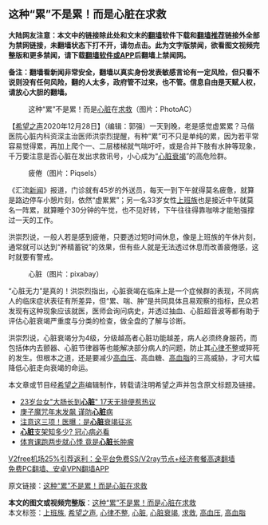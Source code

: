  <h2>这种“累”不是累！而是心脏在求救</h2> <p class="notice"><b>大陆网友注意：本文中的链接除此处和文末的<a href="https://github.com/bannedbook/fanqiang" >翻墙</a>软件下载和<a href="https://github.com/killgcd/justmysocks/blob/master/README.md">翻墙推荐</a>链接外全部为禁网链接，未翻墙状态下打不开，请勿点击。此为文字版禁闻，欲看图文视频完整版和更多禁闻，请下载<a href="https://github.com/bannedbook/fanqiang">翻墙软件或APP</a>后翻墙上禁闻网。</p><p>备注：翻墙看新闻非常安全，翻墙以真实身份发表敏感言论有一定风险，但只看不说则没有任何风险，翻的人太多，政府管不过来，也不管。信息自由是天赋人权，请放心大胆的翻墙。</b></p>  <div class="entry"> <figure><figcaption>这种“累”不是累！而是<a href="https://www.bannedbook.org/bnews/tag/%E5%BF%83%E8%84%8F/" class="st_tag internal_tag" rel="tag" title="标签 心脏 下的日志">心脏</a>在<a href="https://www.bannedbook.org/bnews/tag/%E6%B1%82%E6%95%91/" class="st_tag internal_tag" rel="tag" title="标签 求救 下的日志">求救</a>（图片：PhotoAC）</figcaption></figure> <p>【<span class='wp_keywordlink_affiliate'><a href="https://www.soundofhope.org" title="希望之声" target="_blank">希望之声</a></span>2020年12月28日】（编辑：郭强）一天到晚，老是感觉虚累累？马偕医院心脏内科资深主治医师洪崇烈提醒，有种“累”可不只是单纯的累，因为若平常容易觉得累，再加上爬个一、二层楼梯就气喘吁吁，或是合并下肢有水肿等现象，千万要注意是否心脏在发出求救讯号，小心成为“<a href="https://www.bannedbook.org/bnews/tag/%E5%BF%83%E8%84%8F%E8%A1%B0%E7%AB%AD/" class="st_tag internal_tag" rel="tag" title="标签 心脏衰竭 下的日志">心脏衰竭</a>”的高危险群。</p> <figure><figcaption>疲倦（图片：Piqsels）</figcaption></figure> <p>《汇流<span class='wp_keywordlink_affiliate'><a href="https://www.bannedbook.org/" title="新闻">新闻</a></span>》报道，门诊就有45岁的外送员，每天一到下午就得莫名疲惫，就算是路边停车小憩片刻，依然“虚累累”；另一名33岁女性<a href="https://www.bannedbook.org/bnews/tag/%e4%b8%8a%e7%8f%ad%e6%97%8f/" class="st_tag internal_tag" rel="tag" title="标签 上班族 下的日志">上班族</a>也是接近中午就莫名一阵累，就算睡个30分钟的午觉，也不见好转，下午往往得靠咖啡才能勉强撑过一天的工作。</p>  <p>洪崇烈说，一般人若是感到疲倦，只要透过短时间休息，像是上班族的午休片刻，通常就可以达到“养精蓄锐”的效果，但有些人就是无法透过休息而改善疲倦感，这时就要有警戒。</p> <figure><figcaption>心脏（图片：pixabay）</figcaption></figure> <p>“心脏无力”是真的！洪崇烈指出，心脏衰竭在临床上是一个症候群的表现，不同病人的临床症状表征有所差异，但“累、喘、肿”是共同具体且易观察的指标，民众若发现有这种现象应该就医，医师会询问病史，并透过抽血、心脏超音波等都有助于评估心脏衰竭严重度与分类的检查，做全盘的了解与诊断。</p>  <p>洪崇烈说，心脏衰竭分为4级，分级越高者心脏功能越差，病人必须终身服药，而包括体内去颤器、心脏节律器等也能解决部分病人的问题，防止其<a href="https://www.bannedbook.org/bnews/tag/%E5%BF%83%E5%BE%8B%E4%B8%8D%E6%95%B4/" class="st_tag internal_tag" rel="tag" title="标签 心律不整 下的日志">心律不整</a>或猝死的发生。但根本之道，还是要减少<a href="https://www.bannedbook.org/bnews/tag/%e9%ab%98%e8%a1%80%e5%8e%8b/" class="st_tag internal_tag" rel="tag" title="标签 高血压 下的日志">高血压</a>、高血糖、<a href="https://www.bannedbook.org/bnews/tag/%e9%ab%98%e8%a1%80%e8%84%82/" class="st_tag internal_tag" rel="tag" title="标签 高血脂 下的日志">高血脂</a>的三高威胁，才可大幅降低心脏走向衰竭的命运。</p> <p>本文章或节目经<a href="https://www.bannedbook.org/bnews/tag/%e5%b8%8c%e6%9c%9b%e4%b9%8b%e5%a3%b0/" class="st_tag internal_tag" rel="tag" title="标签 希望之声 下的日志">希望之声</a>编辑制作，转载请注明希望之声并包含原文标题及链接。</p>  <ul class='op-related-articles' title='相关阅读'> <li><a href='https://www.bannedbook.org/bnews/health/20201227/1455760.html' target='_blank'>23岁台女"大肠长到<b>心脏</b>" 17天无排便惹热议</a></li> <li><a href='https://www.bannedbook.org/bnews/comments/20201222/1452478.html' target='_blank'>庚子魔咒年末发飙 谨防<b>心脏</b>病</a></li> <li><a href='https://www.bannedbook.org/bnews/comments/20201219/1451061.html' target='_blank'>注意这三项！医曝：是<b>心脏</b>衰竭征兆</a></li> <li><a href='https://www.bannedbook.org/bnews/comments/20201217/1449717.html' target='_blank'><b>心脏</b>支架知多少? 冠心病必看</a></li> <li><a href='https://www.bannedbook.org/bnews/health/20201217/1449503.html' target='_blank'>体育课跑两步就心悸 竟是<b>心脏</b>长肿瘤</a></li> </ul> <p class="texttj"> <a href="https://www.bannedbook.org/forum23/topic22702.html" target="_blank">V2free机场25%引荐返利：全平台免费SS/V2ray节点+经济套餐高速翻墙</a><br/> <a href="https://github.com/bannedbook/fanqiang/wiki/%E7%A6%81%E9%97%BB%E7%BD%91%E5%AE%89%E5%8D%93%E7%BF%BB%E5%A2%99%E6%96%B0%E9%97%BBAPP" target="_blank">免费PC翻墙、安卓VPN翻墙APP</a></p><p>原文链接：<a class="src_link"  href="https://www.soundofhope.org/post/457642" target="_blank">这种“累”不是累！而是心脏在求救</a></p><a name='sharetosocial'></a>       <div><b>本文的图文或视频完整版</b>：<a href='https://www.bannedbook.org/bnews/comments/20201228/1456489.html'>这种“累”不是累！而是心脏在求救</a></div>  </div><!--END ENTRY--> <div class="postfooter"> <div>本文标签：<a href="https://www.bannedbook.org/bnews/tag/%e4%b8%8a%e7%8f%ad%e6%97%8f/" rel="tag">上班族</a>, <a href="https://www.bannedbook.org/bnews/tag/%e5%b8%8c%e6%9c%9b%e4%b9%8b%e5%a3%b0/" rel="tag">希望之声</a>, <a href="https://www.bannedbook.org/bnews/tag/%E5%BF%83%E5%BE%8B%E4%B8%8D%E6%95%B4/" rel="tag">心律不整</a>, <a href="https://www.bannedbook.org/bnews/tag/%E5%BF%83%E8%84%8F/" rel="tag">心脏</a>, <a href="https://www.bannedbook.org/bnews/tag/%E5%BF%83%E8%84%8F%E8%A1%B0%E7%AB%AD/" rel="tag">心脏衰竭</a>, <a href="https://www.bannedbook.org/bnews/tag/%E6%B1%82%E6%95%91/" rel="tag">求救</a>, <a href="https://www.bannedbook.org/bnews/tag/%e9%ab%98%e8%a1%80%e5%8e%8b/" rel="tag">高血压</a>, <a href="https://www.bannedbook.org/bnews/tag/%e9%ab%98%e8%a1%80%e8%84%82/" rel="tag">高血脂</a></div>  </div><!--END POSTFOOTER--> 